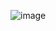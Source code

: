 ![image](https://user-images.githubusercontent.com/55124761/178096424-11e13355-bfe1-4cf4-8915-50b7ae6feb10.png)
